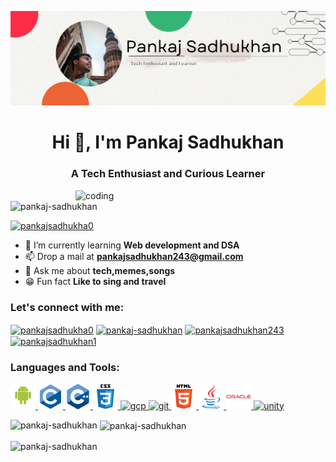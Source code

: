 ![logo](https://github.com/PANKAJ-SADHUKHAN/PANKAJ-SADHUKHAN/blob/main/github%20cover%20page.png)
<h1 align="center">Hi 👋, I'm Pankaj Sadhukhan</h1>
<h3 align="center">A Tech Enthusiast and Curious Learner</h3>
<img align="right" alt="coding" width="400" src="https://raw.githubusercontent.com/gist/ManulMax/2d20af60d709805c55fd784ca7cba4b9/raw/bcfeac7604f674ace63623106eb8bb8471d844a6/github.gif">


<p align="left"> <img src="https://komarev.com/ghpvc/?username=pankaj-sadhukhan&label=Profile%20views&color=0e75b6&style=flat" alt="pankaj-sadhukhan" /> </p>

<p align="left"> <a href="https://twitter.com/pankajsadhukha0" target="blank"><img src="https://img.shields.io/twitter/follow/pankajsadhukha0?logo=twitter&style=for-the-badge" alt="pankajsadhukha0" /></a> </p>

- 🌱 I’m currently learning **Web development and DSA**
- 📫 Drop a mail at **pankajsadhukhan243@gmail.com**
- 💬 Ask me about **tech,memes,songs**
- 😁 Fun fact **Like to sing and travel**

<h3 align="left">Let's connect with me:</h3>
<p align="left">
<a href="https://twitter.com/pankajsadhukha0" target="blank"><img align="center" src="https://raw.githubusercontent.com/rahuldkjain/github-profile-readme-generator/master/src/images/icons/Social/twitter.svg" alt="pankajsadhukha0" height="30" width="40" /></a>
<a href="https://linkedin.com/in/pankaj-sadhukhan" target="blank"><img align="center" src="https://raw.githubusercontent.com/rahuldkjain/github-profile-readme-generator/master/src/images/icons/Social/linked-in-alt.svg" alt="pankaj-sadhukhan" height="30" width="40" /></a>
<a href="https://instagram.com/pankajsadhukhan243" target="blank"><img align="center" src="https://raw.githubusercontent.com/rahuldkjain/github-profile-readme-generator/master/src/images/icons/Social/instagram.svg" alt="pankajsadhukhan243" height="30" width="40" /></a>
<a href="https://www.hackerrank.com/pankajsadhukhan1" target="blank"><img align="center" src="https://raw.githubusercontent.com/rahuldkjain/github-profile-readme-generator/master/src/images/icons/Social/hackerrank.svg" alt="pankajsadhukhan1" height="30" width="40" /></a>
</p>

<h3 align="left">Languages and Tools:</h3>
<p align="left"> <a href="https://developer.android.com" target="_blank" rel="noreferrer"> <img src="https://raw.githubusercontent.com/devicons/devicon/master/icons/android/android-original-wordmark.svg" alt="android" width="40" height="40"/> </a> <a href="https://www.cprogramming.com/" target="_blank" rel="noreferrer"> <img src="https://raw.githubusercontent.com/devicons/devicon/master/icons/c/c-original.svg" alt="c" width="40" height="40"/> </a> <a href="https://www.w3schools.com/cpp/" target="_blank" rel="noreferrer"> <img src="https://raw.githubusercontent.com/devicons/devicon/master/icons/cplusplus/cplusplus-original.svg" alt="cplusplus" width="40" height="40"/> </a> <a href="https://www.w3schools.com/css/" target="_blank" rel="noreferrer"> <img src="https://raw.githubusercontent.com/devicons/devicon/master/icons/css3/css3-original-wordmark.svg" alt="css3" width="40" height="40"/> </a> <a href="https://cloud.google.com" target="_blank" rel="noreferrer"> <img src="https://www.vectorlogo.zone/logos/google_cloud/google_cloud-icon.svg" alt="gcp" width="40" height="40"/> </a> <a href="https://git-scm.com/" target="_blank" rel="noreferrer"> <img src="https://www.vectorlogo.zone/logos/git-scm/git-scm-icon.svg" alt="git" width="40" height="40"/> </a> <a href="https://www.w3.org/html/" target="_blank" rel="noreferrer"> <img src="https://raw.githubusercontent.com/devicons/devicon/master/icons/html5/html5-original-wordmark.svg" alt="html5" width="40" height="40"/> </a> <a href="https://www.java.com" target="_blank" rel="noreferrer"> <img src="https://raw.githubusercontent.com/devicons/devicon/master/icons/java/java-original.svg" alt="java" width="40" height="40"/> </a> <a href="https://www.oracle.com/" target="_blank" rel="noreferrer"> <img src="https://raw.githubusercontent.com/devicons/devicon/master/icons/oracle/oracle-original.svg" alt="oracle" width="40" height="40"/> </a> <a href="https://unity.com/" target="_blank" rel="noreferrer"> <img src="https://www.vectorlogo.zone/logos/unity3d/unity3d-icon.svg" alt="unity" width="40" height="40"/> </a> </p>

<p><img align="left" src="https://github-readme-stats.vercel.app/api/top-langs?username=pankaj-sadhukhan&show_icons=true&locale=en&layout=compact" alt="pankaj-sadhukhan" /></p>

<p>&nbsp;<img align="center" src="https://github-readme-stats.vercel.app/api?username=pankaj-sadhukhan&show_icons=true&locale=en" alt="pankaj-sadhukhan" /></p>

<p><img align="center" src="https://github-readme-streak-stats.herokuapp.com/?user=pankaj-sadhukhan&" alt="pankaj-sadhukhan" /></p>

